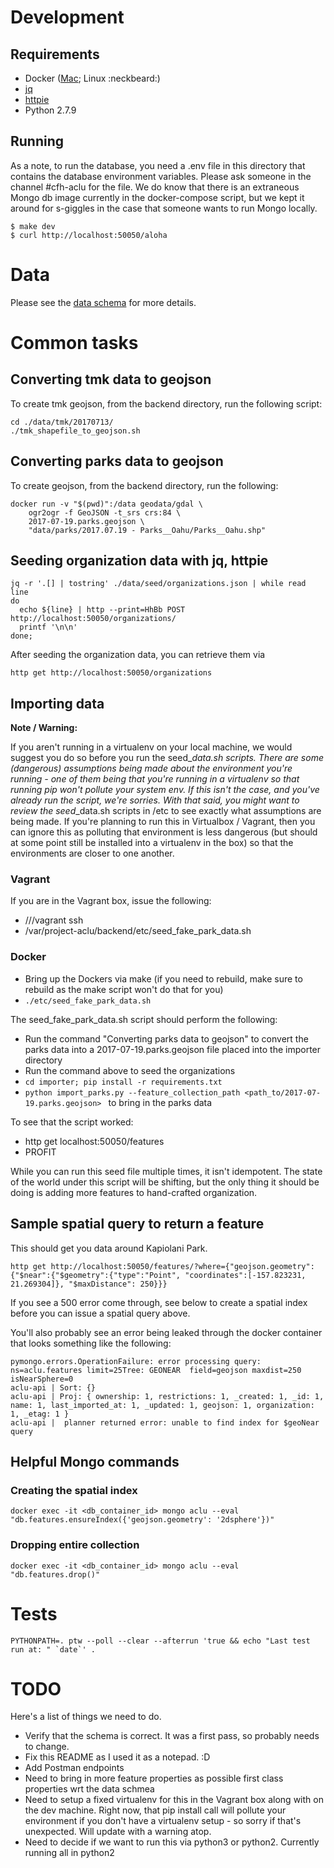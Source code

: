 # Development

## Requirements

* Docker ([Mac](https://store.docker.com/editions/community/docker-ce-desktop-mac); Linux :neckbeard:)
* [jq](https://stedolan.github.io/jq/)
* [httpie](https://httpie.org/)
* Python 2.7.9

## Running

As a note, to run the database, you need a .env file in this directory that
contains the database environment variables. Please ask someone in the channel
#cfh-aclu for the file. We do know that there is an extraneous Mongo db image
currently in the docker-compose script, but we kept it around for s-giggles in
the case that someone wants to run Mongo locally.

```
$ make dev
$ curl http://localhost:50050/aloha
```

# Data

Please see the [data schema](Schema.md) for more details.

# Common tasks

## Converting tmk data to geojson

To create tmk geojson, from the backend directory, run the following script:

```
cd ./data/tmk/20170713/
./tmk_shapefile_to_geojson.sh
```

## Converting parks data to geojson

To create geojson, from the backend directory, run the following:

```
docker run -v "$(pwd)":/data geodata/gdal \
    ogr2ogr -f GeoJSON -t_srs crs:84 \
    2017-07-19.parks.geojson \
    "data/parks/2017.07.19 - Parks__Oahu/Parks__Oahu.shp"
```

## Seeding organization data with jq, httpie

```
jq -r '.[] | tostring' ./data/seed/organizations.json | while read line
do
  echo ${line} | http --print=HhBb POST http://localhost:50050/organizations/
  printf '\n\n'
done;
```

After seeding the organization data, you can retrieve them via

```http get http://localhost:50050/organizations```

## Importing data

**Note / Warning:**

If you aren't running in a virtualenv on your local machine, we would suggest
you do so before you run the seed_*_data.sh scripts. There are some (dangerous) assumptions
being made about the environment you're running - one of them being that you're
running in a virtualenv so that running pip won't pollute your system env. If
this isn't the case, and you've already run the script, we're sorries. With
that said, you might want to review the seed_*_data.sh scripts in /etc to see
exactly what assumptions are being made. If you're planning to run this in
Virtualbox / Vagrant, then you can ignore this as polluting that environment is
less dangerous (but should at some point still be installed into a virtualenv
in the box) so that the environments are closer to one another.

### Vagrant

If you are in the Vagrant box, issue the following:

 - /<path>/<to>/vagrant ssh
 - /var/project-aclu/backend/etc/seed_fake_park_data.sh

### Docker

 - Bring up the Dockers via make (if you need to rebuild, make sure to rebuild as the make script won't do that for you)
 - ```./etc/seed_fake_park_data.sh```

The seed_fake_park_data.sh script should perform the following:

 - Run the command "Converting parks data to geojson" to convert the parks data into a 2017-07-19.parks.geojson file placed into the importer directory
 - Run the command above to seed the organizations
 - ```cd importer; pip install -r requirements.txt```
 - ```python import_parks.py --feature_collection_path <path_to/2017-07-19.parks.geojson> ``` to bring in the parks data

To see that the script worked:

 - http get localhost:50050/features
 - PROFIT

While you can run this seed file multiple times, it isn't idempotent. The state of the world under this script will be shifting, but the only thing it should be doing is adding more features to hand-crafted organization.

## Sample spatial query to return a feature

This should get you data around Kapiolani Park.

```
http get http://localhost:50050/features/?where={"geojson.geometry":{"$near":{"$geometry":{"type":"Point", "coordinates":[-157.823231, 21.269304]}, "$maxDistance": 250}}}
```

If you see a 500 error come through, see below to create a spatial index before you can issue a spatial query above.

You'll also probably see an error being leaked through the docker container that looks something like the following:

```
pymongo.errors.OperationFailure: error processing query: ns=aclu.features limit=25Tree: GEONEAR  field=geojson maxdist=250 isNearSphere=0
aclu-api | Sort: {}
aclu-api | Proj: { ownership: 1, restrictions: 1, _created: 1, _id: 1, name: 1, last_imported_at: 1, _updated: 1, geojson: 1, organization: 1, _etag: 1 }
aclu-api |  planner returned error: unable to find index for $geoNear query
```

## Helpful Mongo commands

### Creating the spatial index

```docker exec -it <db_container_id> mongo aclu --eval "db.features.ensureIndex({'geojson.geometry': '2dsphere'})"```

### Dropping entire collection

```docker exec -it <db_container_id> mongo aclu --eval "db.features.drop()"```

# Tests

```PYTHONPATH=. ptw --poll --clear --afterrun 'true && echo "Last test run at: " `date`' .```

# TODO

Here's a list of things we need to do.

 - Verify that the schema is correct. It was a first pass, so probably needs to change.
 - Fix this README as I used it as a notepad. :D
 - Add Postman endpoints
 - Need to bring in more feature properties as possible first class properties
   wrt the data schmea
 - Need to setup a fixed virtualenv for this in the Vagrant box along with on
   the dev machine. Right now, that pip install call will pollute your
   environment if you don't have a virtualenv setup - so sorry if that's
   unexpected. Will update with a warning atop.
 - Need to decide if we want to run this via python3 or python2. Currently
   running all in python2

